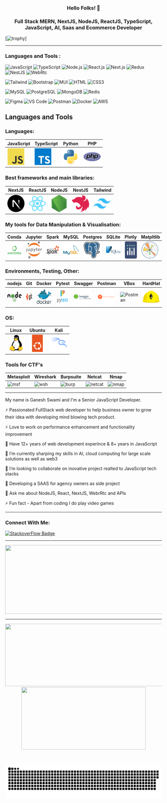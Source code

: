<h3 align="center"> Hello Folks! 👋 </h3>
<h3 align="center">Full Stack MERN, NextJS, NodeJS, ReactJS, TypeScript, JavaScript, AI, Saas and Ecommerce Developer</h3>

[![trophy](https://github-profile-trophy.vercel.app/?username=ganesh-swami&title=Stars,Followers,Commits,Repositories,MultipleLang,PullRequest&theme=onedark)]


---

### Languages and Tools :


![JavaScript](https://img.shields.io/badge/JavaScript-F7DF1E?style=flat-square&logo=javascript&logoColor=black)
![TypeScript](https://img.shields.io/badge/TypeScript-007ACC?style=flat-square&logo=typescript&logoColor=white)
![Node.js](https://img.shields.io/badge/Node.js-43853D?style=flat-square&logo=node.js&logoColor=white)
![React.js](https://img.shields.io/badge/React.js-0081CB?style=flat-square&logo=react&logoColor=61DAFB)
![Next.js](https://img.shields.io/badge/Next.js-f7f7f7?style=flastic&logo=Next.js&logoColor=000000)
![Redux](https://img.shields.io/badge/Redux-black?style=flastic&logo=Redux&logoColor=764ABC)
![NestJS](https://img.shields.io/badge/Nestjs-000000?style=flat-square&logo=nestjs&logoColor=D9224D)
![WebRtc](https://img.shields.io/badge/WebRtc-ddd?style=flat-square&logo=webrtc&logoColor=333333)


![Tailwind](https://img.shields.io/badge/Tailwind-f7f7f7?style=flastic&logo=tailwindcss&logoColor=06B6D4)
![Bootstrap](https://img.shields.io/badge/Bootstrap-563D7C?style=flat-square&logo=bootstrap&logoColor=white)
![MUI](https://img.shields.io/badge/mui-007FFF?style=flastic&logo=mui&logoColor=white)
![HTML](https://img.shields.io/badge/HTML5-E34F26?style=flat-square&logo=html5&logoColor=white)
![CSS3](https://img.shields.io/badge/CSS3-1572B6?style=flat-square&logo=css3&logoColor=white)



![MySQL](https://img.shields.io/badge/MySQL-005C84?style=flat-square&logo=mysql&logoColor=white)
![PostgreSQL](https://img.shields.io/badge/PostgreSQL-31658D?style=flastic&logo=PostgreSQL&logoColor=white)
![MongoDB](https://img.shields.io/badge/MongoDB-F7F7F7?style=flat-square&logo=mongodb&logoColor=49A248)
![Redis](https://img.shields.io/badge/redis-%23DD0031.svg?&style=flat-square&logo=redis&logoColor=white)



![Figma](https://img.shields.io/badge/Figma-f7f7f7?style=flastic&logo=Figma&logoColor=F24E1E)
![VS Code](https://img.shields.io/badge/VisualStudio-2C2B30?style=flastic&logo=VisualStudioCode&logoColor=007ACC)
![Postman](https://img.shields.io/badge/Postman-f7f7f7?style=flastic&logo=Postman&logoColor=FF6C37)
![Docker](https://img.shields.io/badge/Docker-0CC1F3?style=flat-square&logo=docker&logoColor=white)
![AWS](https://img.shields.io/badge/AWS-232F3E?style=flat-square&logo=amazonaws&logoColor=white)



## Languages and Tools 
<div>

### Languages:
| JavaScript | TypeScript | Python | PHP |
|----------|----------|----------|-----|
|  <img src="https://github.com/devicons/devicon/blob/master/icons/javascript/javascript-original.svg" title="JavaScript" alt="JavaScript" width="55" height="55"/>  | <img src="https://github.com/devicons/devicon/blob/master/icons/typescript/typescript-original.svg" title="TypeScript" alt="TypeScript" width="55" height="55"/> |  <img src="https://github.com/devicons/devicon/blob/master/icons/python/python-original.svg" title="Python"  alt="Python" width="55" height="55"/> |  <img src="https://github.com/devicons/devicon/blob/master/icons/php/php-original.svg" title="PHP"  alt="PHP" width="55" height="55"/> |
  

### Best frameworks and main libraries:

| NextJS | ReactJS | NodeJS | NestJS | Tailwind |
|----------|----------|----------|----------|----------|
|  <img src="https://github.com/devicons/devicon/blob/master/icons/nextjs/nextjs-original.svg" title="nextjs"  alt="nextjs" width="55" height="55"/>|  <img src="https://github.com/devicons/devicon/blob/master/icons/react/react-original.svg" title="react"  alt="react" width="55" height="55"/>|  <img src="https://github.com/devicons/devicon/blob/master/icons/nodejs/nodejs-original.svg" title="Nodejs" alt="Nodejs" width="55" height="55"/>|  <img src="https://github.com/devicons/devicon/blob/master/icons/nestjs/nestjs-original.svg" title="nestjs" alt="nestjs" width="55" height="55"/>|  <img src="https://github.com/devicons/devicon/blob/master/icons/tailwindcss/tailwindcss-original.svg" title="tailwindcss" alt="tailwindcss" width="55" height="55"/>|



### My tools for Data Manipulation & Visualisation:

| Conda | Jupyter | Spark | MySQL | Postgres | SQLite | Plotly | Matpltlib |
|----------|----------|----------|----------|----------|----------|----------|----------|
|<img src="https://github.com/devicons/devicon/blob/master/icons/anaconda/anaconda-original-wordmark.svg" title="Anaconda" alt="Conda" width="55" height="55"/>|<img src="https://github.com/devicons/devicon/blob/master/icons/jupyter/jupyter-original-wordmark.svg" title="Jupiter" alt="Jupiter" width="55" height="55"/>|<img src="https://github.com/devicons/devicon/blob/master/icons/apachespark/apachespark-original-wordmark.svg" title="Spark" alt="Spark" width="55" height="55"/>|<img src="https://github.com/devicons/devicon/blob/master/icons/mysql/mysql-original-wordmark.svg" title="MySQL" alt="MySQL" width="55" height="55"/>|<img src="https://github.com/devicons/devicon/blob/master/icons/postgresql/postgresql-original.svg" title="pg" alt="pg" width="55" height="55"/>|<img src="https://github.com/devicons/devicon/blob/master/icons/sqlite/sqlite-original-wordmark.svg" title="SQLite" alt="SQLite" width="55" height="55"/>|<img src="https://github.com/devicons/devicon/blob/master/icons/plotly/plotly-original.svg" title="plotly" alt="pltly" width="55" height="55"/> | <img src="https://github.com/devicons/devicon/blob/master/icons/matplotlib/matplotlib-original.svg" title="plotly" alt="pltly" width="55" height="55"/> |

  
### Environments, Testing, Other:

| nodejs | Git | Docker | Pytest | Swagger | Postman | VBox | HardHat |
|----------|----------|----------|----------|----------|----------|----------|----------|
|<img src="https://github.com/devicons/devicon/blob/master/icons/nodejs/nodejs-original-wordmark.svg" title="nodejs" alt="NodeJS" width="55" height="55"/>|<img src="https://github.com/devicons/devicon/blob/master/icons/git/git-original-wordmark.svg" title="Git" alt="Git" width="55" height="55"/>|<img src="https://github.com/devicons/devicon/blob/master/icons/docker/docker-original-wordmark.svg" title="Docker" alt="Docker" width="55" height="55"/>|<img src="https://github.com/devicons/devicon/blob/master/icons/pytest/pytest-original-wordmark.svg" title="pytest" alt="pytest" width="55" height="55"/>|  <img src="https://github.com/devicons/devicon/blob/master/icons/swagger/swagger-original-wordmark.svg" title="Swagger" alt="Swagger" width="55" height="55"/>|  <img src="https://github.com/devicons/devicon/blob/master/icons/postman/postman-original-wordmark.svg" title="Postman" alt="Postman" width="55" height="55"/>|<img src="https://banner2.cleanpng.com/20190501/xvt/kisspng-computer-icons-virtualbox-portable-network-graphic-virtualbox-icon-of-line-style-available-in-svg-5cca247f73f9e3.6112721115567514874751.jpg" title="Postman" alt="Postman" width="55" height="55"/>| <img src="https://github.com/devicons/devicon/blob/master/icons/hardhat/hardhat-original.svg" title="Swagger" alt="Swagger" width="55" height="55"/>|


### OS:

| Linux | Ubuntu | Kali |
|----------|----------|----------|
| <img src="https://github.com/devicons/devicon/blob/master/icons/linux/linux-original.svg" title="Linux" alt="Linux" width="55" height="55"/> | <img src="https://github.com/devicons/devicon/blob/master/icons/ubuntu/ubuntu-original.svg" title="Ubuntu" alt="Ubuntu" width="55" height="55"/> | <img src="https://github.com/canaleal/devicon/blob/new-icon-kali-linux/icons/kalilinux/kalilinux-original-wordmark.svg" title="Linux" alt="Linux" width="55" height="55"/> |


### Tools for CTF's
 
| Metasploit | Wireshark | Burpsuite | Netcat | Nmap |
|----------|----------|----------|----------|----------|
|<img src="assets/meta.png" alt="msf" width="85" height="55" />|<img src="assets/Wireshark_icon.svg.png" alt="wsh" width="55" height="55" />|<img src="assets/burp.svg" alt="burp" width="85" height="55" />|<img src="assets/netcat_logo_shadow.svg" alt="netcat" width="55" height="55" />|<img src="assets/nmap-logo.svg" alt="nmap" width="55" height="55" />|


---
 <p align="left">My name is Ganesh Swami and I'm a Senior JavaScript Developer.
  
⚡ Passionated FullStack web developer to help business owner to grow their idea with developing mind blowing tech product.


⚡ Love to work on performance enhancement and functionality improvement 

🌱 Have 12+ years of web development experince & 8+ years in JavaScript

🌱 I’m currently sharping my skills in AI, cloud computing for large scale solutions as well as web3

👯 I’m looking to collaborate on inovative project realted to JavaScript tech stacks

👯 Developing a SAAS for agency owners as side project

<!--👨‍💻 All of my projects are available at [my website](https://avinyaweb.com) -->

<!-- 📝 I’m available on [LinkedIn](https://www.linkedin.com/in/ganesh-swami/) -->

👀 Ask me about NodeJS, React, NextJS, WebrRtc and APIs

⚡ Fun fact  - Apart from coding I do play video games


---
### Connect With Me:

<!-- [![Linkedin Badge](https://img.shields.io/badge/LinkedIn-0077B5?style=for-the-badge&logo=linkedin&logoColor=white)](https://www.linkedin.com/in/ganesh-swami/) -->
[![StackoverFlow Badge](https://img.shields.io/badge/StackoverFlow-ddd?style=for-the-badge&logo=stackoverflow&logoColor=F58025)](https://stackoverflow.com/users/5326034/ganesh/)

---

<p align="center">
  <img width="800" height="220" src="https://streak-stats.demolab.com?user=ganesh-swami&theme=highcontrast&hide_border=true&border_radius=5&card_width=800">
</p>


---




<p align="center">
  <img width="600" height="200" src="https://github-readme-stats.vercel.app/api?username=ganesh-swami&show_icons=true&theme=vision-friendly-dark">
  <img width="400" height="200" src="https://github-readme-stats.vercel.app/api/top-langs/?username=ganesh-swami&size_weight=0.0005&count_weight=0.3&layout=compact&theme=vision-friendly-dark">
</p>
 


<div id="header" align="center">
  <img src="https://komarev.com/ghpvc/?username=ganesh-swami&style=for-the-badge&color=orange" alt=""/>
</div>

<p align="center">
 <img width="1000" src="assets/github-snake.svg" alt="snake"/>
</p>


<!-- ![](https://komarev.com/ghpvc/?username=ganesh-swami&color=brightgreen) -->


<!--
**ganesh-swami/ganesh-swami** is a ✨ _special_ ✨ repository because its `README.md` (this file) appears on your GitHub profile.

Here are some ideas to get you started:

- 🔭 I’m currently working on ...
- 🌱 I’m currently learning ...
- 👯 I’m looking to collaborate on ...
- 🤔 I’m looking for help with ...
- 💬 Ask me about ...
- 📫 How to reach me: ...
- 😄 Pronouns: ...
- ⚡ Fun fact: ...
-->
